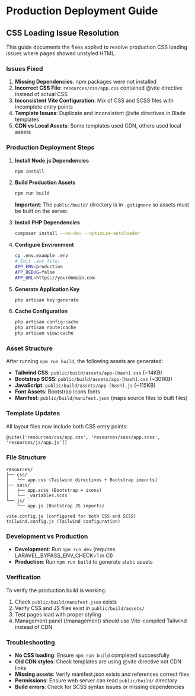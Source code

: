 # Production Deployment Guide

## CSS Loading Issue Resolution

This guide documents the fixes applied to resolve production CSS loading issues where pages showed unstyled HTML.

### Issues Fixed

1. **Missing Dependencies**: npm packages were not installed
2. **Incorrect CSS File**: `resources/css/app.css` contained @vite directive instead of actual CSS
3. **Inconsistent Vite Configuration**: Mix of CSS and SCSS files with incomplete entry points
4. **Template Issues**: Duplicate and inconsistent @vite directives in Blade templates
5. **CDN vs Local Assets**: Some templates used CDN, others used local assets

### Production Deployment Steps

1. **Install Node.js Dependencies**
   ```bash
   npm install
   ```

2. **Build Production Assets**
   ```bash
   npm run build
   ```
   **Important**: The `public/build/` directory is in `.gitignore` so assets must be built on the server.

3. **Install PHP Dependencies**
   ```bash
   composer install --no-dev --optimize-autoloader
   ```

4. **Configure Environment**
   ```bash
   cp .env.example .env
   # Edit .env file:
   APP_ENV=production
   APP_DEBUG=false
   APP_URL=https://yourdomain.com
   ```

5. **Generate Application Key**
   ```bash
   php artisan key:generate
   ```

6. **Cache Configuration**
   ```bash
   php artisan config:cache
   php artisan route:cache
   php artisan view:cache
   ```

### Asset Structure

After running `npm run build`, the following assets are generated:

- **Tailwind CSS**: `public/build/assets/app-[hash].css` (~14KB)
- **Bootstrap SCSS**: `public/build/assets/app-[hash].css` (~301KB)  
- **JavaScript**: `public/build/assets/app-[hash].js` (~115KB)
- **Font Assets**: Bootstrap icons fonts
- **Manifest**: `public/build/manifest.json` (maps source files to built files)

### Template Updates

All layout files now include both CSS entry points:
```blade
@vite(['resources/css/app.css', 'resources/sass/app.scss', 'resources/js/app.js'])
```

### File Structure

```
resources/
├── css/
│   └── app.css (Tailwind directives + Bootstrap imports)
├── sass/
│   ├── app.scss (Bootstrap + icons)
│   └── _variables.scss
└── js/
    └── app.js (Bootstrap JS imports)

vite.config.js (configured for both CSS and SCSS)
tailwind.config.js (Tailwind configuration)
```

### Development vs Production

- **Development**: Run `npm run dev` (requires LARAVEL_BYPASS_ENV_CHECK=1 in CI)
- **Production**: Run `npm run build` to generate static assets

### Verification

To verify the production build is working:
1. Check `public/build/manifest.json` exists
2. Verify CSS and JS files exist in `public/build/assets/`
3. Test pages load with proper styling
4. Management panel (/management) should use Vite-compiled Tailwind instead of CDN

### Troubleshooting

- **No CSS loading**: Ensure `npm run build` completed successfully
- **Old CDN styles**: Check templates are using @vite directive not CDN links
- **Missing assets**: Verify manifest.json exists and references correct files
- **Permissions**: Ensure web server can read `public/build/` directory
- **Build errors**: Check for SCSS syntax issues or missing dependencies